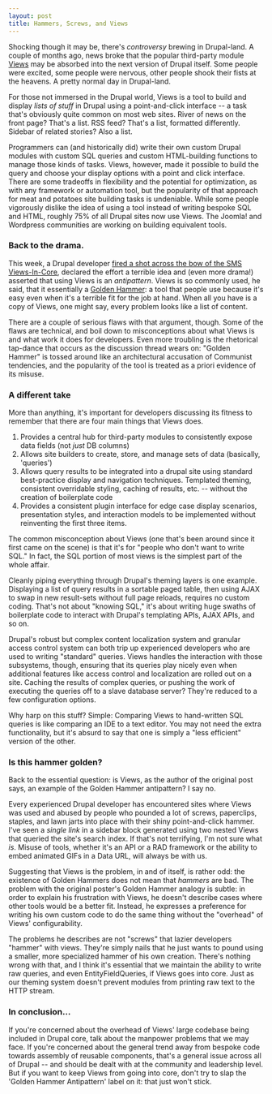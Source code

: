 ```yaml
--- 
layout: post
title: Hammers, Screws, and Views
---
```

Shocking though it may be, there's *controversy* brewing in Drupal-land. A couple of months ago, news broke that the popular third-party module [Views](http://drupal.org/project/views) may be absorbed into the next version of Drupal itself. Some people were excited, some people were nervous, other people shook their fists at the heavens. A pretty normal day in Drupal-land.

For those not immersed in the Drupal world, Views is a tool to build and display *lists of stuff* in Drupal using a point-and-click interface -- a task that's obviously quite common on most web sites. River of news on the front page? That's a list. RSS feed? That's a list, formatted differently. Sidebar of related stories? Also a list.

Programmers can (and historically did) write their own custom Drupal modules with custom SQL queries and custom HTML-building functions to manage those kinds of tasks. Views, however, made it possible to build the query and choose your display options with a point and click interface. There are some tradeoffs in flexibility and the potential for optimization, as with any framework or automation tool, but the popularity of that approach for meat and potatoes site building tasks is undeniable. While some people vigorously dislike the idea of using a tool instead of writing bespoke SQL and HTML, roughly 75% of all Drupal sites now use Views. The Joomla! and Wordpress communities are working on building equivalent tools.

### Back to the drama.

This week, a Drupal developer [fired a shot across the bow of the SMS Views-In-Core](http://groups.drupal.org/node/249068), declared the effort a terrible idea and (even more drama!) asserted that using Views is an *antipattern*. Views is so commonly used, he said, that it essentially a [Golden Hammer](http://en.wikipedia.org/wiki/Law_of_the_instrument): a tool that people use because it's easy even when it's a terrible fit for the job at hand. When all you have is a copy of Views, one might say, every problem looks like a list of content.

There are a couple of serious flaws with that argument, though. Some of the flaws are technical, and boil down to misconceptions about what Views is and what work it does for developers. Even more troubling is the rhetorical tap-dance that occurs as the discussion thread wears on: "Golden Hammer" is tossed around like an architectural accusation of Communist tendencies, and the popularity of the tool is treated as a priori evidence of its misuse.

### A different take

More than anything, it's important for developers discussing its fitness to remember that there are four main things that Views does.

1. Provides a central hub for third-party modules to consistently expose data fields (not *just* DB columns)
2. Allows site builders to create, store, and manage sets of data (basically, 'queries')
3. Allows query results to be integrated into a drupal site using standard best-practice display and navigation techniques. Templated theming, consistent overridable styling, caching of results, etc. -- without the creation of boilerplate code
4. Provides a consistent plugin interface for edge case display scenarios, presentation styles, and interaction models to be implemented without reinventing the first three items.

The common misconception about Views (one that's been around since it first came on the scene) is that it's for "people who don't want to write SQL." In fact, the SQL portion of most views is the simplest part of the whole affair.

Cleanly piping everything through Drupal's theming layers is one example. Displaying a list of query results in a sortable paged table, then using AJAX to swap in new result-sets without full page reloads, requires no custom coding. That's not about "knowing SQL," it's about writing huge swaths of boilerplate code to interact with Drupal's templating APIs, AJAX APIs, and so on.

Drupal's robust but complex content localization system and  granular access control system can both trip up experienced developers who are used to writing "standard" queries. Views handles the interaction with those subsystems, though, ensuring that its queries play nicely even when additional features like access control and localization are rolled out on a site. Caching the results of complex queries, or pushing the work of executing the queries off to a slave database server? They're reduced to a few configuration options.

Why harp on this stuff? Simple: Comparing Views to hand-written SQL queries is like comparing an IDE to a text editor. You may not need the extra functionality, but it's absurd to say that one is simply a "less efficient" version of the other.  

### Is this hammer golden?

Back to the essential question: is Views, as the author of the original post says, an example of the Golden Hammer antipattern? I say no.

Every experienced Drupal developer has encountered sites where Views was used and abused by people who pounded a lot of screws, paperclips, staples, and lawn jarts into place with their shiny point-and-click hammer. I've seen a *single link* in a sidebar block generated using two nested Views that queried the site's search index. If that's not terrifying, I'm not sure what *is*. Misuse of tools, whether it's an API or a RAD framework or the ability to embed animated GIFs in a Data URL, will always be with us. 

Suggesting that Views is the problem, in and of itself, is rather odd: the existence of Golden Hammers does not mean that *hammers* are bad. The problem with the original poster's Golden Hammer analogy is subtle: in order to explain his frustration with Views, he doesn't describe cases where other tools would be a better fit. Instead, he expresses a preference for writing his own custom code to do the same thing without the "overhead" of Views' configurability.

The problems he describes are not "screws" that lazier developers "hammer" with views. They're simply nails that he just wants to pound using a smaller, more specialized hammer of his own creation. There's nothing wrong with that, and I think it's essential that we maintain the ability to write raw queries, and even EntityFieldQueries, if Views goes into core. Just as our theming system doesn't prevent modules from printing raw text to the HTTP stream.

### In conclusion…

If you're concerned about the overhead of Views' large codebase being included in Drupal core, talk about the manpower problems that we may face. If you're concerned about the general trend away from bespoke code towards assembly of reusable components, that's a general issue across all of Drupal -- and should be dealt with at the community and leadership level. But if you want to keep Views from going into core, don't try to slap the 'Golden Hammer Antipattern' label on it: that just won't stick.